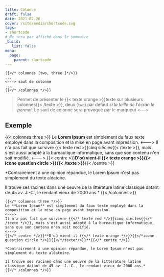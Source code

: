 ```yaml
---
title: Colonne
draft: false 
date: 2021-02-20 
cover: /site/media/shortcode.svg
tags:
- shortcode
# Ne sera par affiché dans le sommaire
_build:
   list: false
menu: 
  page:
    parent: shortcode
---
```

```go-html-template
{{</* colonnes [two, three ]*/>}}
...
<---> saut de colonne
...
{{</* /colonnes */>}}
```

<!--more-->

>Permet de présenter le {{< texte orange >}}texte sur plusieurs colonnes{{< /texte >}}, deux (`two`) par défaut _si la taille de l'écran le permet_. Le saut de colonne sera provoqué par le marqueur `<--->`

## Exemple

{{< colonnes three >}}
Le **Lorem Ipsum** est simplement du faux texte employé dans la composition et la mise en page avant impression.
<--->
Il n'a pas fait que survivre {{< texte red >}}cinq siècles{{< /texte >}}, mais s'est aussi adapté à la bureautique informatique, sans que son contenu n'en soit modifié.
<--->
{{< centre >}}**D'où vient-il {{< texte orange >}}{{< icone question circle >}}{{< /texte >}}**{{< /centre >}}

*Contrairement à une opinion répandue, le Lorem Ipsum n'est pas simplement du texte aléatoire.

Il trouve ses racines dans une oeuvre de la littérature latine classique datant de 45 av. J.-C., le rendant vieux de 2000 ans.*
{{< /colonnes >}}

```go-html-template
{{</* colonnes three */>}}
Le **Lorem Ipsum** est simplement du faux texte employé dans la composition et la mise en page avant impression.
<--->
Il n'a pas fait que survivre {{</* texte red */>}}cinq siècles{{</* /texte */>}}, mais s'est aussi adapté à la bureautique informatique, sans que son contenu n'en soit modifié.
<--->
{{</* centre */>}}**D'où vient-il {{</* texte orange */>}}{{</*icone question circle */>}}{{</*/texte*/>}}**{{</* centre */>}}

*Contrairement à une opinion répandue, le Lorem Ipsum n'est pas simplement du texte aléatoire.

Il trouve ses racines dans une oeuvre de la littérature latine classique datant de 45 av. J.-C., le rendant vieux de 2000 ans.*
{{</* /colonnes */>}}
```

